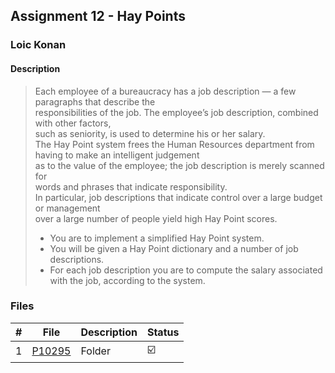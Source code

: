 ## Assignment 12 - Hay Points

### Loic Konan

#### Description

> Each employee of a bureaucracy has a job description — a few paragraphs that describe the<br>
> responsibilities of the job. The employee’s job description, combined with other factors,<br>
> such as seniority, is used to determine his or her salary.<br>
> The Hay Point system frees the Human Resources department from having to make an intelligent judgement<br>
> as to the value of the employee; the job description is merely scanned for<br>
> words and phrases that indicate responsibility.<br>
> In particular, job descriptions that indicate control over a large budget or management<br>
> over a large number of people yield high Hay Point scores.<br>
>
> - You are to implement a simplified Hay Point system.
> - You will be given a Hay Point dictionary and a number of job descriptions.
> - For each job description you are to compute the salary associated with the job, according to the system.

### Files

|   #   | File     | Description | Status                  |
| :---: | -------- | ----------- | ----------------------- |
|   1   | [P10295](./P10295) | Folder      | :ballot_box_with_check: |